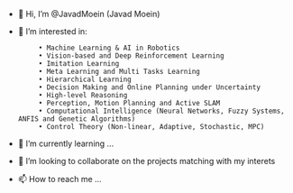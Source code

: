 - 👋 Hi, I’m @JavadMoein (Javad Moein)

- 👀 I’m interested in:

           • Machine Learning & AI in Robotics 
           • Vision-based and Deep Reinforcement Learning
           • Imitation Learning 
           • Meta Learning and Multi Tasks Learning
           • Hierarchical Learning 
           • Decision Making and Online Planning under Uncertainty
           • High-level Reasoning
           • Perception, Motion Planning and Active SLAM
           • Computational Intelligence (Neural Networks, Fuzzy Systems, ANFIS and Genetic Algorithms)
           • Control Theory (Non-linear, Adaptive, Stochastic, MPC)

      
      
- 🌱 I’m currently learning ...

- 💞️ I’m looking to collaborate on the projects matching with my interets

- 📫 How to reach me ...

<!---
JavadMoein/JavadMoein is a ✨ special ✨ repository because its `README.md` (this file) appears on your GitHub profile.
You can click the Preview link to take a look at your changes.
--->
